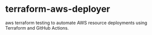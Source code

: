 # terraform-aws-deployer
aws terraform testing to automate AWS resource deployments using Terraform and GitHub Actions.
